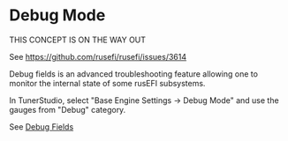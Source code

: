 # Debug Mode

THIS CONCEPT IS ON THE WAY OUT

See <https://github.com/rusefi/rusefi/issues/3614>

Debug fields is an advanced troubleshooting feature allowing one to monitor the internal state of some rusEFI subsystems.

In TunerStudio, select "Base Engine Settings -> Debug Mode" and use the gauges from "Debug" category.

See [Debug Fields](Debug-Fields)
